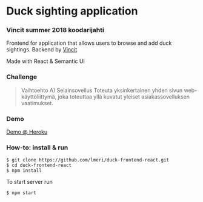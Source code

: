 # Duck sighting application
### Vincit summer 2018 koodarijahti

Frontend for application that allows users to browse and add duck sightings.
Backend by [Vincit](https://github.com/vincit/summer-2018)

Made with React & Semantic UI

### Challenge

> Vaihtoehto A) Selainsovellus
Toteuta yksinkertainen yhden sivun web-käyttöliittymä, joka
toteuttaa yllä kuvatut yleiset asiakassovelluksen vaatimukset. 

### Demo
[Demo @ Heroku](https://sight-a-duck.herokuapp.com/)

### How-to: install & run

```
$ git clone https://github.com/lmeri/duck-frontend-react.git
$ cd duck-frontend-react
$ npm install
```

To start server run

```
$ npm start
```

